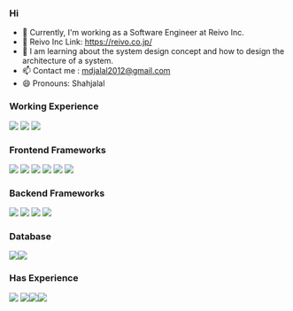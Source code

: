 ### Hi 
- 🔭 Currently, I'm working as a Software Engineer at Reivo Inc.
- 🔭 Reivo Inc Link: https://reivo.co.jp/
- 🌱 I am learning about the system design concept and how to design the architecture of a system.
- 📫 Contact me : mdjalal2012@gmail.com
- 😄 Pronouns: Shahjalal


### Working Experience
<img src="https://img.shields.io/badge/%20-PHP-black?logo=php&style=for-the-badge"/> <img src="https://img.shields.io/badge/%20-Javascript-black?logo=javascript&style=for-the-badge"/> <img src="https://img.shields.io/badge/%20-Ruby-black?logo=ruby&style=for-the-badge"/> 

### Frontend Frameworks
<img src="https://img.shields.io/badge/%20-Angular-black?logo=angular&style=for-the-badge"/> <img src="https://img.shields.io/badge/%20-Bootstrap-black?logo=bootsrap&style=for-the-badge"/> <img src="https://img.shields.io/badge/%20-Sass-black?logo=sass&style=for-the-badge"/> <img src="https://img.shields.io/badge/%20-Less-black?logo=less&style=for-the-badge"/> <img src="https://img.shields.io/badge/%20-ant design-black?logo=antdesign&style=for-the-badge"/> <img src="https://img.shields.io/badge/%20-tailwind.css-black?logo=tailwind&style=for-the-badge"/> 

### Backend Frameworks
<img src="https://img.shields.io/badge/%20-Rails-black?logo=rubyonrails&style=for-the-badge"/> <img src="https://img.shields.io/badge/%20-Laravel-black?logo=laravel&style=for-the-badge"/> <img src="https://img.shields.io/badge/%20-CodeIgniter-black?logo=codeigniter&style=for-the-badge"/> <img src="https://img.shields.io/badge/%20-CakePHP-black?logo=cakephp&style=for-the-badge"/>

### Database
<img src="https://img.shields.io/badge/%20-MySQL-black?logo=mysql&style=for-the-badge"/><img src="https://img.shields.io/badge/%20-MongoDB-black?logo=mongodb(basic)&style=for-the-badge"/>

### Has Experience
<img src="https://img.shields.io/badge/%20-Node.js-black?logo=nodejs&style=for-the-badge"/> <img src="https://img.shields.io/badge/%20-Docker-black?logo=docker&style=for-the-badge"/><img src="https://img.shields.io/badge/%20-Jenkins-black?logo=jenkins&style=for-the-badge"/><img src="https://img.shields.io/badge/%20-AWS-black?logo=amazonaws(Basic)&style=for-the-badge"/> 
